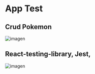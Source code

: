 # App Test

## Crud Pokemon
![imagen](https://user-images.githubusercontent.com/52834318/194678486-19035e1f-65ba-4823-8900-ffa51d6291fe.png)

## React-testing-library, Jest, 
![imagen](https://user-images.githubusercontent.com/52834318/194440932-1a7005f1-7b73-42b6-8760-13da44d93d34.png)
